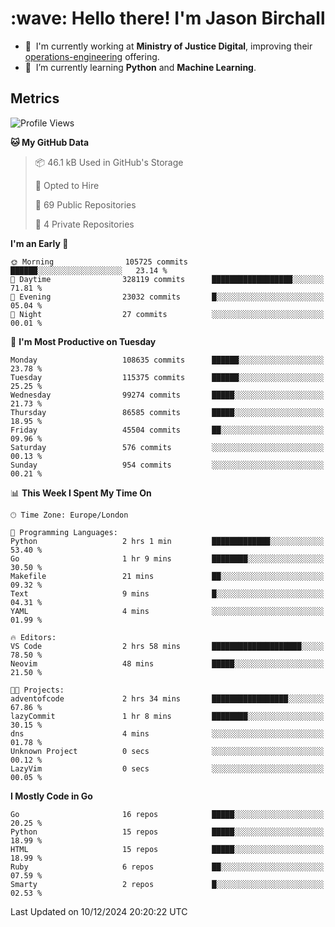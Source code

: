 <h1 align="left" id="jason-title">:wave: Hello there! I'm Jason Birchall</h1>

- :office: &nbsp;I'm currently working at **Ministry of Justice Digital**, improving their [operations-engineering](https://github.com/ministryofjustice/operations-engineering) offering.
- :seedling: &nbsp;I’m currently learning **Python** and **Machine Learning**.

<h2>Metrics</h2>

<!--START_SECTION:waka-->
![Profile Views](http://img.shields.io/badge/Profile%20Views-0-blue)

**🐱 My GitHub Data** 

> 📦 46.1 kB Used in GitHub's Storage 
 > 
> 💼 Opted to Hire
 > 
> 📜 69 Public Repositories 
 > 
> 🔑 4 Private Repositories 
 > 
**I'm an Early 🐤** 

```text
🌞 Morning                105725 commits      ██████░░░░░░░░░░░░░░░░░░░   23.14 % 
🌆 Daytime                328119 commits      ██████████████████░░░░░░░   71.81 % 
🌃 Evening                23032 commits       █░░░░░░░░░░░░░░░░░░░░░░░░   05.04 % 
🌙 Night                  27 commits          ░░░░░░░░░░░░░░░░░░░░░░░░░   00.01 % 
```
📅 **I'm Most Productive on Tuesday** 

```text
Monday                   108635 commits      ██████░░░░░░░░░░░░░░░░░░░   23.78 % 
Tuesday                  115375 commits      ██████░░░░░░░░░░░░░░░░░░░   25.25 % 
Wednesday                99274 commits       █████░░░░░░░░░░░░░░░░░░░░   21.73 % 
Thursday                 86585 commits       █████░░░░░░░░░░░░░░░░░░░░   18.95 % 
Friday                   45504 commits       ██░░░░░░░░░░░░░░░░░░░░░░░   09.96 % 
Saturday                 576 commits         ░░░░░░░░░░░░░░░░░░░░░░░░░   00.13 % 
Sunday                   954 commits         ░░░░░░░░░░░░░░░░░░░░░░░░░   00.21 % 
```


📊 **This Week I Spent My Time On** 

```text
🕑︎ Time Zone: Europe/London

💬 Programming Languages: 
Python                   2 hrs 1 min         █████████████░░░░░░░░░░░░   53.40 % 
Go                       1 hr 9 mins         ████████░░░░░░░░░░░░░░░░░   30.50 % 
Makefile                 21 mins             ██░░░░░░░░░░░░░░░░░░░░░░░   09.32 % 
Text                     9 mins              █░░░░░░░░░░░░░░░░░░░░░░░░   04.31 % 
YAML                     4 mins              ░░░░░░░░░░░░░░░░░░░░░░░░░   01.99 % 

🔥 Editors: 
VS Code                  2 hrs 58 mins       ████████████████████░░░░░   78.50 % 
Neovim                   48 mins             █████░░░░░░░░░░░░░░░░░░░░   21.50 % 

🐱‍💻 Projects: 
adventofcode             2 hrs 34 mins       █████████████████░░░░░░░░   67.86 % 
lazyCommit               1 hr 8 mins         ████████░░░░░░░░░░░░░░░░░   30.15 % 
dns                      4 mins              ░░░░░░░░░░░░░░░░░░░░░░░░░   01.78 % 
Unknown Project          0 secs              ░░░░░░░░░░░░░░░░░░░░░░░░░   00.12 % 
LazyVim                  0 secs              ░░░░░░░░░░░░░░░░░░░░░░░░░   00.05 % 
```

**I Mostly Code in Go** 

```text
Go                       16 repos            █████░░░░░░░░░░░░░░░░░░░░   20.25 % 
Python                   15 repos            █████░░░░░░░░░░░░░░░░░░░░   18.99 % 
HTML                     15 repos            █████░░░░░░░░░░░░░░░░░░░░   18.99 % 
Ruby                     6 repos             ██░░░░░░░░░░░░░░░░░░░░░░░   07.59 % 
Smarty                   2 repos             █░░░░░░░░░░░░░░░░░░░░░░░░   02.53 % 
```




 Last Updated on 10/12/2024 20:20:22 UTC
<!--END_SECTION:waka-->

<!-- links -->

[issues page]: https://github.com/jasonBirchall/jasonBirchall/issues "jasonBirchall/issues"
